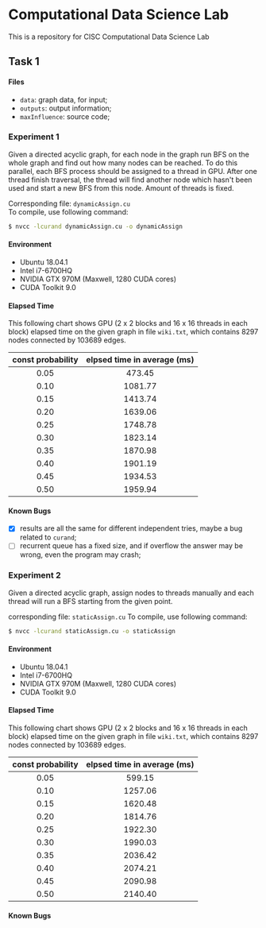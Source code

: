 # Computational Data Science Lab

This is a repository for CISC Computational Data Science Lab

## Task 1

#### Files

- `data`: graph data, for input;  
- `outputs`: output information;  
- `maxInfluence`: source code;

### Experiment 1

Given a directed acyclic graph, for each node in the graph run BFS on the whole graph and find out how many nodes can be reached. To do this parallel, each BFS process should be assigned to a thread in GPU. After one thread finish traversal, the thread will find another node which hasn't been used and start a new BFS from this node. Amount of threads is fixed.

Corresponding file: `dynamicAssign.cu`  
To compile, use following command:

```bash
$ nvcc -lcurand dynamicAssign.cu -o dynamicAssign
```

#### Environment

- Ubuntu 18.04.1  
- Intel i7-6700HQ  
- NVIDIA GTX 970M (Maxwell, 1280 CUDA cores)  
- CUDA Toolkit 9.0

#### Elapsed Time

This following chart shows GPU (2 x 2 blocks and 16 x 16 threads in each block) elapsed time on the given graph in file `wiki.txt`, which contains 8297 nodes connected by 103689 edges.

|const probability|elpsed time in average (ms)|
|:-:|:-:|
|0.05|473.45|
|0.10|1081.77|
|0.15|1413.74|
|0.20|1639.06|
|0.25|1748.78|
|0.30|1823.14|
|0.35|1870.98|
|0.40|1901.19|
|0.45|1934.53|
|0.50|1959.94|

#### Known Bugs

- [x] results are all the same for different independent tries, maybe a bug related to `curand`;  
- [ ] recurrent queue has a fixed size, and if overflow the answer may be wrong, even the program may crash;  

### Experiment 2

Given a directed acyclic graph, assign nodes to threads manually and each thread will run a BFS starting from the given point.

corresponding file: `staticAssign.cu`
To compile, use following command:

```bash
$ nvcc -lcurand staticAssign.cu -o staticAssign
```

#### Environment

- Ubuntu 18.04.1  
- Intel i7-6700HQ  
- NVIDIA GTX 970M (Maxwell, 1280 CUDA cores)  
- CUDA Toolkit 9.0

#### Elapsed Time

This following chart shows GPU (2 x 2 blocks and 16 x 16 threads in each block) elapsed time on the given graph in file `wiki.txt`, which contains 8297 nodes connected by 103689 edges.

|const probability|elpsed time in average (ms)|
|:-:|:-:|
|0.05|599.15|
|0.10|1257.06|
|0.15|1620.48|
|0.20|1814.76|
|0.25|1922.30|
|0.30|1990.03|
|0.35|2036.42|
|0.40|2074.21|
|0.45|2090.98|
|0.50|2140.40|

#### Known Bugs